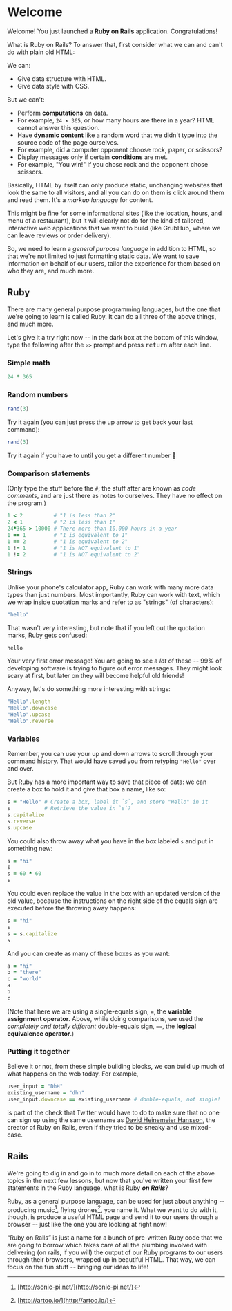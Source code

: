# Welcome

Welcome! You just launched a **Ruby on Rails** application. Congratulations!

What is Ruby on Rails? To answer that, first consider what we can and can't do with plain old HTML:

We can:

 - Give data structure with HTML.
 - Give data style with CSS.

But we can't:

 - Perform **computations** on data.
  - For example, `24 × 365`, or how many hours are there in a year? HTML cannot answer this question.
 - Have **dynamic content** like a random word that we didn't type into the source code of the page ourselves.
  - For example, did a computer opponent choose rock, paper, or scissors?
 - Display messages only if certain **conditions** are met.
  - For example, "You win!" if you chose rock and the opponent chose scissors.

Basically, HTML by itself can only produce static, unchanging websites that look the same to all visitors, and all you can do on them is click around them and read them. It's a *markup language* for content.

This might be fine for some informational sites (like the location, hours, and menu of a restaurant), but it will clearly not do for the kind of tailored, interactive web applications that we want to build (like GrubHub, where we can leave reviews or order delivery).

So, we need to learn a *general purpose language* in addition to HTML, so that we're not limited to just formatting static data. We want to save information on behalf of our users, tailor the experience for them based on who they are, and much more.

## Ruby

There are many general purpose programming languages, but the one that we're going to learn is called Ruby. It can do all three of the above things, and much more.

Let's give it a try right now -- in the dark box at the bottom of this window, type the following after the `>>` prompt and press <kbd>return</kbd> after each line.

### Simple math

```ruby
24 * 365
```

### Random numbers

```ruby
rand(3)
```

Try it again  (you can just press the up arrow to get back your last command):

```ruby
rand(3)
```

Try it again if you have to until you get a different number 🎲

### Comparison statements

(Only type the stuff before the `#`; the stuff after are known as *code comments*, and are just there as notes to ourselves. They have no effect on the program.)

```ruby
1 < 2          # "1 is less than 2"
2 < 1          # "2 is less than 1"
24*365 > 10000 # There more than 10,000 hours in a year
1 == 1         # "1 is equivalent to 1"
1 == 2         # "1 is equivalent to 2"
1 != 1         # "1 is NOT equivalent to 1"
1 != 2         # "1 is NOT equivalent to 2"
```

### Strings

Unlike your phone's calculator app, Ruby can work with many more data types than just numbers. Most importantly, Ruby can work with text, which we wrap inside quotation marks and refer to as "strings" (of characters):

```ruby
"hello"
```

That wasn't very interesting, but note that if you left out the quotation marks, Ruby gets confused:

```ruby
hello
```

Your very first error message! You are going to see a *lot* of these -- 99% of developing software is trying to figure out error messages. They might look scary at first, but later on they will become helpful old friends!

Anyway, let's do something more interesting with strings:

```ruby
"Hello".length
"Hello".downcase
"Hello".upcase
"Hello".reverse
```

### Variables

Remember, you can use your up and down arrows to scroll through your command history. That would have saved you from retyping `"Hello"` over and over.

But Ruby has a more important way to save that piece of data: we can create a box to hold it and give that box a name, like so:

```ruby
s = "Hello" # Create a box, label it `s`, and store "Hello" in it
s           # Retrieve the value in `s`?
s.capitalize
s.reverse
s.upcase
```

You could also throw away what you have in the box labeled `s` and put in something new:

```ruby
s = "hi"
s
s = 60 * 60
s
```

You could even replace the value in the box with an updated version of the old value, because the instructions on the right side of the equals sign are executed before the throwing away happens:

```ruby
s = "hi"
s
s = s.capitalize
s
```

And you can create as many of these boxes as you want:

```ruby
a = "hi"
b = "there"
c = "world"
a
b
c
```

(Note that here we are using a single-equals sign, `=`, the **variable assignment operator**. Above, while doing comparisons, we used the *completely and totally different* double-equals sign, `==`, the **logical equivalence operator**.)

### Putting it together

Believe it or not, from these simple building blocks, we can build up much of what happens on the web today. For example,

```ruby
user_input = "DhH"
existing_username = "dhh"
user_input.downcase == existing_username # double-equals, not single!
```

is part of the check that Twitter would have to do to make sure that no one can sign up using the same username as [David Heinemeier Hansson](https://twitter.com/dhh), the creator of Ruby on Rails, even if they tried to be sneaky and use mixed-case.

## Rails

We're going to dig in and go in to much more detail on each of the above topics in the next few lessons, but now that you've written your first few statements in the Ruby language, what is Ruby ***on Rails***?

Ruby, as a general purpose language, can be used for just about anything -- producing music[^1], flying drones[^2], you name it. What we want to do with it, though, is produce a useful HTML page and send it to our users through a browser -- just like the one you are looking at right now!

“Ruby on Rails” is just a name for a bunch of pre-written Ruby code that we are going to borrow which takes care of all the plumbing involved with delivering (on rails, if you will) the output of our Ruby programs to our users through their browsers, wrapped up in beautiful HTML. That way, we can focus on the fun stuff -- bringing our ideas to life!

[^1]: [http://sonic-pi.net/](http://sonic-pi.net/)

[^2]: [http://artoo.io/](http://artoo.io/)
